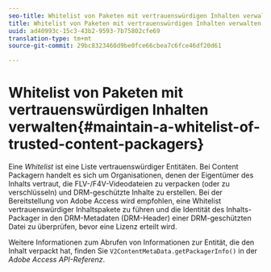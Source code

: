 ```yaml
---
seo-title: Whitelist von Paketen mit vertrauenswürdigen Inhalten verwalten
title: Whitelist von Paketen mit vertrauenswürdigen Inhalten verwalten
uuid: ad40993c-15c3-43b2-9593-7b75802cfe69
translation-type: tm+mt
source-git-commit: 29bc8323460d9be0fce66cbea7c6fce46df20d61

---
```



# Whitelist von Paketen mit vertrauenswürdigen Inhalten verwalten{#maintain-a-whitelist-of-trusted-content-packagers}

Eine *Whitelist* ist eine Liste vertrauenswürdiger Entitäten. Bei Content Packagern handelt es sich um Organisationen, denen der Eigentümer des Inhalts vertraut, die FLV-/F4V-Videodateien zu verpacken (oder zu verschlüsseln) und DRM-geschützte Inhalte zu erstellen. Bei der Bereitstellung von Adobe Access wird empfohlen, eine Whitelist vertrauenswürdiger Inhaltspakete zu führen und die Identität des Inhalts-Packager in den DRM-Metadaten (DRM-Header) einer DRM-geschützten Datei zu überprüfen, bevor eine Lizenz erteilt wird.

Weitere Informationen zum Abrufen von Informationen zur Entität, die den Inhalt verpackt hat, finden Sie `V2ContentMetaData.getPackagerInfo()` in der *Adobe Access API-Referenz*.
